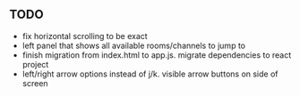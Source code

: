## TODO
- fix horizontal scrolling to be exact
- left panel that shows all available rooms/channels to jump to
- finish migration from index.html to app.js. migrate dependencies to react project
- left/right arrow options instead of j/k. visible arrow buttons on side of screen
